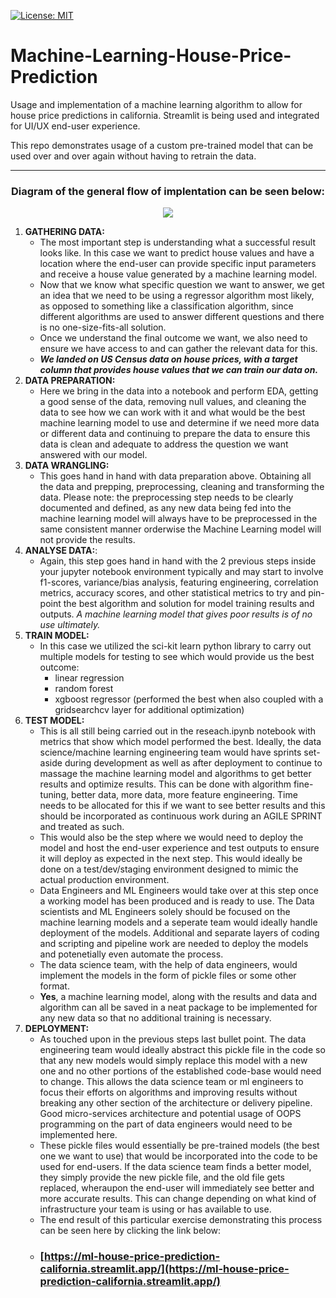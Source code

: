 [![License: MIT](https://img.shields.io/badge/License-MIT-yellow.svg)](https://opensource.org/licenses/MIT)

# Machine-Learning-House-Price-Prediction

Usage and implementation of a machine learning algorithm to allow for house price predictions in california. Streamlit is being used and integrated for UI/UX end-user experience.

This repo demonstrates usage of a custom pre-trained model that can be used over and over again without having to retrain the data.

---


### **<p align="center"> Diagram of the general flow of implentation can be seen below:</p>**
<p align="center"><img src="https://github.com/thatwonguy/Machine-Learning-House-Price-Prediction/assets/78534460/134e2693-b975-4165-97c7-b6e0ad81b792"></p>


1. **GATHERING DATA:**
   - The most important step is understanding what a successful result looks like. In this case we want to predict house values and have a location where the end-user can provide specific input parameters and receive a house value generated by a machine learning model.
   - Now that we know what specific question we want to answer, we get an idea that we need to be using a regressor algorithm most likely, as opposed to something like a classification algorithm, since different algorithms are used to answer different questions and there is no one-size-fits-all solution.
   - Once we understand the final outcome we want, we also need to ensure we have access to and can gather the relevant data for this.
   - ***We landed on US Census data on house prices, with a target column that provides house values that we can train our data on.***
2. **DATA PREPARATION:**
   - Here we bring in the data into a notebook and perform EDA, getting a good sense of the data, removing null values, and cleaning the data to see how we can work with it and what would be the best machine learning model to use and determine if we need more data or different data and continuing to prepare the data to ensure this data is clean and adequate to address the question we want answered with our model.
3. **DATA WRANGLING:**
   - This goes hand in hand with data preparation above. Obtaining all the data and prepping, preprocessing, cleaning and transforming the data. Please note: the preprocessing step needs to be clearly documented and defined, as any new data being fed into the machine learning model will always have to be preprocessed in the same consistent manner orderwise the Machine Learning model will not provide the results.
4. **ANALYSE DATA:**:
   - Again, this step goes hand in hand with the 2 previous steps inside your jupyter notebook environment typically and may start to involve f1-scores, variance/bias analysis, featuring engineering, correlation metrics, accuracy scores, and other statistical metrics to try and pin-point the best algorithm and solution for model training results and outputs. *A machine learning model that gives poor results is of no use ultimately.*
5. **TRAIN MODEL:**
   - In this case we utilized the sci-kit learn python library to carry out multiple models for testing to see which would provide us the best outcome:
      - linear regression
      - random forest
      - xgboost regressor (performed the best when also coupled with a gridsearchcv layer for additional optimization)
6. **TEST MODEL:**
   - This is all still being carried out in the reseach.ipynb notebook with metrics that show which model performed the best. Ideally, the data science/machine learning engineering team would have sprints set-aside during development as well as after deployment to continue to massage the machine learning model and algorithms to get better results and optimize results. This can be done with algorithm fine-tuning, better data, more data, more feature engineering. Time needs to be allocated for this if we want to see better results and this should be incorporated as continuous work during an AGILE SPRINT and treated as such.
   - This would also be the step where we would need to deploy the model and host the end-user experience and test outputs to ensure it will deploy as expected in the next step. This would ideally be done on a test/dev/staging environment designed to mimic the actual production environment.
   - Data Engineers and ML Engineers would take over at this step once a working model has been produced and is ready to use. The Data scientists and ML Engineers solely should be focused on the machine learning models and a seperate team would ideally handle deployment of the models. Additional and separate layers of coding and scripting and pipeline work are needed to deploy the models and potenetially even automate the process.
   - The data science team, with the help of data engineers, would implement the models in the form of pickle files or some other format.
   - **Yes**, a machine learning model, along with the results and data and algorithm can all be saved in a neat package to be implemented for any new data so that no additional training is necessary.
7. **DEPLOYMENT:**
   - As touched upon in the previous steps last bullet point. The data engineering team would ideally abstract this pickle file in the code so that any new models would simply replace this model with a new one and no other portions of the established code-base would need to change. This allows the data science team or ml engineers to focus their efforts on algorithms and improving results without breaking any other section of the architecture or delivery pipeline. Good micro-services architecture and potential usage of OOPS programming on the part of data engineers would need to be implemented here.
   - These pickle files would essentially be pre-trained models (the best one we want to use) that would be incorporated into the code to be used for end-users. If the data science team finds a better model, they simply provide the new pickle file, and the old file gets replaced, wheraupon the end-user will immediately see better and more accurate results. This can change depending on what kind of infrastructure your team is using or has available to use.
   - The end result of this particular exercise demonstrating this process can be seen here by clicking the link below:
   - ### [https://ml-house-price-prediction-california.streamlit.app/](https://ml-house-price-prediction-california.streamlit.app/)
